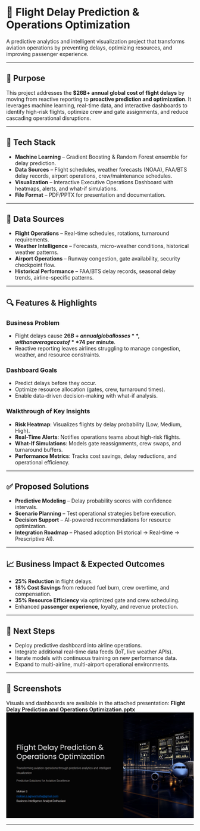# 🛫 Flight Delay Prediction & Operations Optimization

A predictive analytics and intelligent visualization project that transforms aviation operations by preventing delays, optimizing resources, and improving passenger experience.

---

## 📌 Purpose

This project addresses the **$26B+ annual global cost of flight delays** by moving from reactive reporting to **proactive prediction and optimization**. It leverages machine learning, real-time data, and interactive dashboards to identify high-risk flights, optimize crew and gate assignments, and reduce cascading operational disruptions.

---

## 🧰 Tech Stack

* **Machine Learning** – Gradient Boosting & Random Forest ensemble for delay prediction.
* **Data Sources** – Flight schedules, weather forecasts (NOAA), FAA/BTS delay records, airport operations, crew/maintenance schedules.
* **Visualization** – Interactive Executive Operations Dashboard with heatmaps, alerts, and what-if simulations.
* **File Format** – PDF/PPTX for presentation and documentation.

---

## 📂 Data Sources

* **Flight Operations** – Real-time schedules, rotations, turnaround requirements.
* **Weather Intelligence** – Forecasts, micro-weather conditions, historical weather patterns.
* **Airport Operations** – Runway congestion, gate availability, security checkpoint flow.
* **Historical Performance** – FAA/BTS delay records, seasonal delay trends, airline-specific patterns.

---

## 🔍 Features & Highlights

### Business Problem

* Flight delays cause **$26B+ annual global losses**, with an average cost of **$74 per minute**.
* Reactive reporting leaves airlines struggling to manage congestion, weather, and resource constraints.

### Dashboard Goals

* Predict delays before they occur.
* Optimize resource allocation (gates, crew, turnaround times).
* Enable data-driven decision-making with what-if analysis.

### Walkthrough of Key Insights

* **Risk Heatmap**: Visualizes flights by delay probability (Low, Medium, High).
* **Real-Time Alerts**: Notifies operations teams about high-risk flights.
* **What-If Simulations**: Models gate reassignments, crew swaps, and turnaround buffers.
* **Performance Metrics**: Tracks cost savings, delay reductions, and operational efficiency.

---

## ✅ Proposed Solutions

* **Predictive Modeling** – Delay probability scores with confidence intervals.
* **Scenario Planning** – Test operational strategies before execution.
* **Decision Support** – AI-powered recommendations for resource optimization.
* **Integration Roadmap** – Phased adoption (Historical → Real-time → Prescriptive AI).

---

## 📈 Business Impact & Expected Outcomes

* **25% Reduction** in flight delays.
* **18% Cost Savings** from reduced fuel burn, crew overtime, and compensation.
* **35% Resource Efficiency** via optimized gate and crew scheduling.
* Enhanced **passenger experience**, loyalty, and revenue protection.

---

## 🚀 Next Steps

* Deploy predictive dashboard into airline operations.
* Integrate additional real-time data feeds (IoT, live weather APIs).
* Iterate models with continuous training on new performance data.
* Expand to multi-airline, multi-airport operational environments.

---

## 📸 Screenshots

Visuals and dashboards are available in the attached presentation:
**Flight Delay Prediction and Operations Optimization.pptx**
![image alt](https://github.com/MohanS-2009/Flight-Delay-Prediction-and-Operations-Optimization/blob/main/Flight%20Delay%20Prediction%20and%20Operations%20Optimization.png)

---
